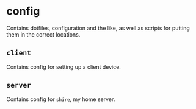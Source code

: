 # config

Contains dotfiles, configuration and the like, as well as scripts for putting them in the correct locations.

## `client`

Contains config for setting up a client device.

## `server`

Contains config for `shire`, my home server.
